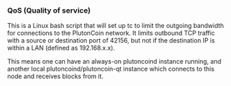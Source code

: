 ### QoS (Quality of service) ###

This is a Linux bash script that will set up tc to limit the outgoing bandwidth for connections to the PlutonCoin network. It limits outbound TCP traffic with a source or destination port of 42156, but not if the destination IP is within a LAN (defined as 192.168.x.x).

This means one can have an always-on plutoncoind instance running, and another local plutoncoind/plutoncoin-qt instance which connects to this node and receives blocks from it.
